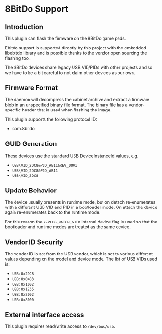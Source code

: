 8BitDo Support
==============

Introduction
------------

This plugin can flash the firmware on the 8BitDo game pads.

Ebitdo support is supported directly by this project with the embedded libebitdo
library and is possible thanks to the vendor open sourcing the flashing tool.

The 8BitDo devices share legacy USB VID/PIDs with other projects and so we have
to be a bit careful to not claim other devices as our own.

Firmware Format
---------------

The daemon will decompress the cabinet archive and extract a firmware blob in
an unspecified binary file format. The binary file has a vendor-specific header
that is used when flashing the image.

This plugin supports the following protocol ID:

 * com.8bitdo

GUID Generation
---------------

These devices use the standard USB DeviceInstanceId values, e.g.

 * `USB\VID_2DC8&PID_AB11&REV_0001`
 * `USB\VID_2DC8&PID_AB11`
 * `USB\VID_2DC8`

Update Behavior
---------------

The device usually presents in runtime mode, but on detach re-enumerates with a
different USB VID and PID in a bootloader mode. On attach the device again
re-enumerates back to the runtime mode.

For this reason the `REPLUG_MATCH_GUID` internal device flag is used so that
the bootloader and runtime modes are treated as the same device.

Vendor ID Security
------------------

The vendor ID is set from the USB vendor, which is set to various different
values depending on the model and device mode. The list of USB VIDs used is:

 * `USB:0x2DC8`
 * `USB:0x0483`
 * `USB:0x1002`
 * `USB:0x1235`
 * `USB:0x2002`
 * `USB:0x8000`

External interface access
-------------------------
This plugin requires read/write access to `/dev/bus/usb`.

